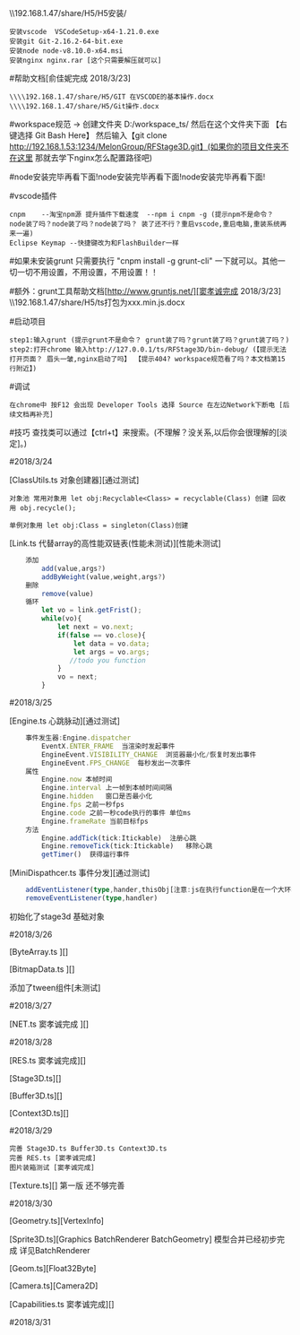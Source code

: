 \\\\192.168.1.47/share/H5/H5安装/

    安装vscode  VSCodeSetup-x64-1.21.0.exe
    安装git Git-2.16.2-64-bit.exe
    安装node node-v8.10.0-x64.msi
    安装nginx nginx.rar [这个只需要解压就可以]



#帮助文档[俞佳妮完成 2018/3/23]

    \\\\192.168.1.47/share/H5/GIT 在VSCODE的基本操作.docx
    \\\\192.168.1.47/share/H5/Git操作.docx

#workspace规范 -> 创建文件夹 D:/workspace_ts/  然后在这个文件夹下面 【右键选择 Git Bash Here】 然后输入【git clone http://192.168.1.53:1234/MelonGroup/RFStage3D.git】(如果你的项目文件夹不在这里 那就去学下nginx怎么配置路径吧)

#node安装完毕再看下面!node安装完毕再看下面!node安装完毕再看下面!

#vscode插件

    cnpm    --淘宝npm源 提升插件下载速度  --npm i cnpm -g (提示npm不是命令？ node装了吗？node装了吗？node装了吗？ 装了还不行？重启vscode,重启电脑,重装系统再来一遍)
    Eclipse Keymap --快捷键改为和FlashBuilder一样


#如果未安装grunt 只需要执行 "cnpm install -g grunt-cli" 一下就可以。其他一切一切不用设置，不用设置，不用设置！！


#额外：grunt工具帮助文档[http://www.gruntjs.net/][窦孝诚完成 2018/3/23]
    \\\\192.168.1.47/share/H5/ts打包为xxx.min.js.docx

    
#启动项目

    step1:输入grunt (提示grunt不是命令？ grunt装了吗？grunt装了吗？grunt装了吗？)
    step2:打开chrome 输入http://127.0.0.1/ts/RFStage3D/bin-debug/ (【提示无法打开页面？ 眉头一皱,nginx启动了吗】 【提示404? workspace规范看了吗？本文档第15行附近】)

#调试

    在chrome中 按F12 会出现 Developer Tools 选择 Source 在左边Network下断电 [后续文档再补充]


#技巧
    查找类可以通过【ctrl+t】来搜索。(不理解？没关系,以后你会很理解的[淡定]。)

#2018/3/24

[ClassUtils.ts  对象创建器][通过测试]

    对象池 常用对象用 let obj:Recyclable<Class> = recyclable(Class) 创建 回收用 obj.recycle();
    
    单例对象用 let obj:Class = singleton(Class)创建

[Link.ts    代替array的高性能双链表(性能未测试)][性能未测试]
```typescript
    添加
        add(value,args?)
        addByWeight(value,weight,args?)
    删除
        remove(value)
    循环
        let vo = link.getFrist();
        while(vo){
            let next = vo.next;
            if(false == vo.close){
                let data = vo.data;
                let args = vo.args;
               //todo you function
            }
            vo = next;
        }
```       
#2018/3/25

[Engine.ts  心跳脉动][通过测试]
```typescript
    事件发生器:Engine.dispatcher 
        EventX.ENTER_FRAME  当渲染时发起事件
        EngineEvent.VISIBILITY_CHANGE  浏览器最小化/恢复时发出事件
        EngineEvent.FPS_CHANGE  每秒发出一次事件
    属性
        Engine.now 本帧时间
        Engine.interval 上一帧到本帧时间间隔
        Engine.hidden   窗口是否最小化
        Engine.fps 之前一秒fps
        Engine.code 之前一秒code执行的事件 单位ms
        Engine.frameRate 当前目标fps
    方法
        Engine.addTick(tick:Itickable)  注册心跳
        Engine.removeTick(tick:Itickable)   移除心跳
        getTimer()  获得运行事件
```
[MiniDispathcer.ts  事件分发][通过测试]
```typescript
    addEventListener(type,hander,thisObj[注意:js在执行function是在一个大环境下执行 并不能获得方法所在对象this],priority)
    removeEventListener(type,handler)
```
初始化了stage3d 基础对象

#2018/3/26
    
[ByteArray.ts   ][]

[BitmapData.ts  ][]

添加了tween组件[未测试]
    
    
#2018/3/27

[NET.ts 窦孝诚完成 ][]


#2018/3/28

[RES.ts 窦孝诚完成][]

[Stage3D.ts][]

[Buffer3D.ts][]

[Context3D.ts][]

#2018/3/29

    完善 Stage3D.ts Buffer3D.ts Context3D.ts
    完善 RES.ts [窦孝诚完成]
    图片装箱测试 [窦孝诚完成]

[Texture.ts][] 第一版 还不够完善

#2018/3/30

[Geometry.ts][VertexInfo]

[Sprite3D.ts][Graphics BatchRenderer BatchGeometry] 模型合并已经初步完成 详见BatchRenderer

[Geom.ts][Float32Byte] 

[Camera.ts][Camera2D]

[Capabilities.ts 窦孝诚完成][]


#2018/3/31